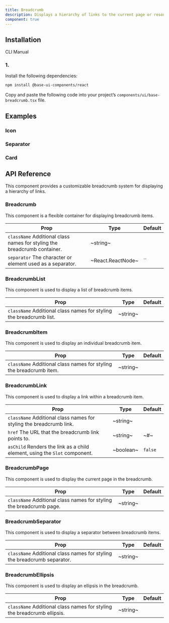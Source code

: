 ```yaml
---
title: Breadcrumb
description: Displays a hierarchy of links to the current page or resource in an application.
component: true
---
```


## Installation

  CLI
  Manual

### 1. 
Install the following dependencies:

```bash
npm install @base-ui-components/react
```

Copy and paste the following code into your project’s `components/ui/base-breadcrumb.tsx` file.

## Examples

### Icon

### Separator

### Card

## API Reference

This component provides a customizable breadcrumb system for displaying a hierarchy of links.

### Breadcrumb

This component is a flexible container for displaying breadcrumb items.

| **Prop**                                                                                            | **Type**          | **Default**       |
| --------------------------------------------------------------------------------------------------- | ----------------- | ----------------- |
| `className` Additional class names for styling the breadcrumb container. | ~string~          |              |
| `separator` The character or element used as a separator.                | ~React.ReactNode~ | `` |

### BreadcrumbList

This component is used to display a list of breadcrumb items.

| **Prop**                                                                                       | **Type** | **Default** |
| ---------------------------------------------------------------------------------------------- | -------- | ----------- |
| `className` Additional class names for styling the breadcrumb list. | ~string~ |        |

### BreadcrumbItem

This component is used to display an individual breadcrumb item.

| **Prop**                                                                                       | **Type** | **Default** |
| ---------------------------------------------------------------------------------------------- | -------- | ----------- |
| `className` Additional class names for styling the breadcrumb item. | ~string~ |        |

### BreadcrumbLink

This component is used to display a link within a breadcrumb item.

| **Prop**                                                                                              | **Type**  | **Default** |
| ----------------------------------------------------------------------------------------------------- | --------- | ----------- |
| `className` Additional class names for styling the breadcrumb link.        | ~string~  |        |
| `href` The URL that the breadcrumb link points to.                         | ~string~  | ~#~         |
| `asChild` Renders the link as a child element, using the `Slot` component. | ~boolean~ | `false`     |

### BreadcrumbPage

This component is used to display the current page in the breadcrumb.

| **Prop**                                                                                       | **Type** | **Default** |
| ---------------------------------------------------------------------------------------------- | -------- | ----------- |
| `className` Additional class names for styling the breadcrumb page. | ~string~ |        |

### BreadcrumbSeparator

This component is used to display a separator between breadcrumb items.

| **Prop**                                                                                            | **Type** | **Default** |
| --------------------------------------------------------------------------------------------------- | -------- | ----------- |
| `className` Additional class names for styling the breadcrumb separator. | ~string~ |        |

### BreadcrumbEllipsis

This component is used to display an ellipsis in the breadcrumb.

| **Prop**                                                                                           | **Type** | **Default** |
| -------------------------------------------------------------------------------------------------- | -------- | ----------- |
| `className` Additional class names for styling the breadcrumb ellipsis. | ~string~ |        |